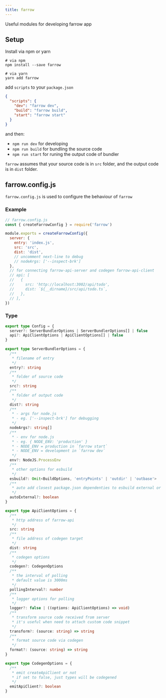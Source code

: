 ```yaml
---
title: farrow
---
```


Useful modules for developing farrow app

## Setup

Install via npm or yarn

```shell
# via npm
npm install --save farrow

# via yarn
yarn add farrow
```

add `scripts` to your `package.json`

```json
{
  "scripts": {
    "dev": "farrow dev",
    "build": "farrow build",
    "start": "farrow start"
  }
}
```

and then:

- `npm run dev` for developing
- `npm run build` for bundling the source code
- `npm run start` for runing the output code of bundler

`farrow` assumes that your source code is in `src` folder, and the output code is in `dist` folder.

## farrow.config.js

`farrow.config.js` is used to configure the behaviour of `farrow`

### Example

```javascript
// farrow.config.js
const { createFarrowConfig } = require('farrow')

module.exports = createFarrowConfig({
  server: {
    entry: 'index.js',
    src: 'src',
    dist: 'dist',
    // uncomment next-line to debug
    // nodeArgs: ['--inspect-brk']
  },
  // for connecting farrow-api-server and codegen farrow-api-client
  // api: [
  //   {
  //     src: 'http://localhost:3002/api/todo',
  //     dist: `${__dirname}/src/api/todo.ts`,
  //   },
  // ],
})
```

### Type

```typescript
export type Config = {
  server?: ServerBundlerOptions | ServerBundlerOptions[] | false
  api?: ApiClientOptions | ApiClientOptions[] | false
}

export type ServerBundlerOptions = {
  /**
   * filename of entry
   */
  entry?: string
  /**
   * folder of source code
   */
  src?: string
  /**
   * folder of output code
   */
  dist?: string
  /**
   * - args for node.js
   * - eg. ['--inspect-brk'] for debugging
   */
  nodeArgs?: string[]
  /**
   * - env for node.js
   * - eg. { NODE_ENV: 'production' }
   * - NODE_ENV = production in `farrow start`
   * - NODE_ENV = development in `farrow dev`
   */
  env?: NodeJS.ProcessEnv
  /**
   * other options for esbuild
   */
  esbuild?: Omit<BuildOptions, 'entryPoints' | 'outdir' | 'outbase'>
  /**
   * auto add closest package.json dependenties to esbuild external or not
   */
  autoExternal?: boolean
}

export type ApiClientOptions = {
  /**
   * http address of farrow-api
   */
  src: string
  /**
   * file address of codegen target
   */
  dist: string
  /**
   * codegen options
   */
  codegen?: CodegenOptions
  /**
   * the interval of polling
   * default value is 3000ms
   */
  pollingInterval?: number
  /**
   * logger options for polling
   */
  logger?: false | ((options: ApiClientOptions) => void)
  /**
   * transform source code received from server
   * it's useful when need to attach custom code snippet
   */
  transform?: (source: string) => string
  /**
   * format source code via codegen
   */
  format?: (source: string) => string
}

export type CodegenOptions = {
  /**
   * emit createApiClient or not
   * if set to false, just types will be codegened
   */
  emitApiClient?: boolean
}
```
